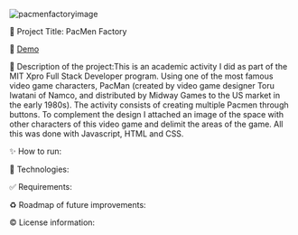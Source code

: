 

![pacmenfactoryimage](https://user-images.githubusercontent.com/101289219/170178171-962c6c49-5536-43a8-8ef9-cfffdbd37800.jpg)


📌 Project Title: PacMen Factory

👀 [Demo](https://rawcdn.githack.com/ClaudiaLopezLagosGlez/PacMen-Factory/3812492ddc84fd737f1b70fbea588190820fb52f/index.html) 

🎯 Description of the project:This is an academic activity I did as part of the MIT Xpro Full Stack Developer program. Using one of the most famous video game characters, PacMan (created by video game designer Toru Iwatani of Namco, and distributed by Midway Games to the US market in the early 1980s). The activity consists of creating multiple Pacmen through buttons. To complement the design I attached an image of the space with other characters of this video game and delimit the areas of the game. All this was done with Javascript, HTML and CSS.

✨ How to run:

🚀 Technologies:

✅ Requirements:

♻️ Roadmap of future improvements: 

©️ License information:
 
 






 
